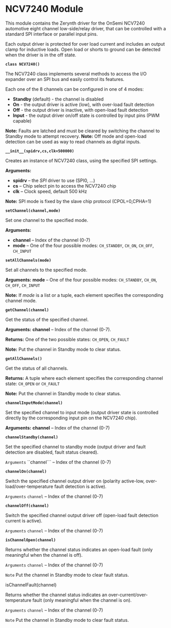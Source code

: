 # NCV7240 Module

This module contains the Zerynth driver for the OnSemi NCV7240 automotive eight channel low-side/relay driver, that can be controlled with a standard SPI interface or parallel input pins.

Each output driver is protected for over load current and includes an output clamp for inductive loads. Open load or shorts to ground can be detected when the driver is in the off state.


**`class NCV7240()`**

The NCV7240 class implements several methods to access the I/O expander over an SPI bus and easily control its features.

Each one of the 8 channels can be configured in one of 4 modes:

-	**Standby** (default) - the channel is disabled
-	**On** - the output driver is active (low), with over-load fault detection
-	**Off** - the output driver is inactive, with open-load fault detection
-	**Input** - the output driver on/off state is controlled by input pins (PWM capable)

**Note:** Faults are latched and must be cleared by switching the channel to Standby mode to attempt recovery.
**Note:** Off mode and open-load detection can be used as way to read channels as digital inputs.



**`__init__(spidrv,cs,clk=500000)`**

Creates an instance of NCV7240 class, using the specified SPI settings.

**Arguments:**

    
-	**spidrv** – the *SPI* driver to use (SPI0, …)
-	**cs** – Chip select pin to access the NCV7240 chip
-	**clk** – Clock speed, default 500 kHz

**Note:** SPI mode is fixed by the slave chip protocol (CPOL=0,CPHA=1)



**`setChannel(channel,mode)`**

Set one channel to the specified mode.


**Arguments:**

    
-	**channel** – Index of the channel (0-7)
-	**mode** – One of the four possible modes: `CH_STANDBY`, `CH_ON`, `CH_OFF`, `CH_INPUT`


**`setAllChannels(mode)`**

Set all channels to the specified mode.

**Arguments:**  **mode** – One of the four possible modes: `CH_STANDBY`, `CH_ON`, `CH_OFF`, `CH_INPUT`



**Note:** If *mode* is a list or a tuple, each element specifies the corresponding channel mode.



**`getChannel(channel)`**

Get the status of the specified channel.


**Arguments:** **channel** – Index of the channel (0-7).



**Returns:** One of the two possible states: `CH_OPEN`, `CH_FAULT`



**Note:** Put the channel in Standby mode to clear status.



**`getAllChannels()`**

Get the status of all channels.


**Returns:** A tuple where each element specifies the corresponding channel state: `CH_OPEN` or `CH_FAULT`



**Note:** Put the channel in Standby mode to clear status.



**`channelInputMode(channel)`**

Set the specified channel to input mode (output driver state is controlled directly by the corresponding input pin on the NCV7240 chip).

**Arguments:** **channel** – Index of the channel (0-7)



**`channelStandby(channel)`**

Set the specified channel to standby mode (output driver and fault detection are disabled, fault status cleared).


 ```Arguments``` ``channel``` – Index of the channel (0-7)



**`channelOn(channel)`**

Switch the specified channel output driver on (polarity active-low, over-load/over-temperature fault detection is active).


 ```Arguments``` ```channel``` – Index of the channel (0-7)


**`channelOff(channel)`**

Switch the specified channel output driver off (open-load fault detection current is active).

 ```Arguments``` ```channel``` – Index of the channel (0-7)


**`isChannelOpen(channel)`**

Returns whether the channel status indicates an open-load fault (only meaningful when the channel is off).

 ```Arguments``` ```channel``` – Index of the channel (0-7)


 ```Note```  Put the channel in Standby mode to clear fault status.


isChannelFault(channel)

Returns whether the channel status indicates an over-current/over-temperature fault (only meaningful when the channel is on).

 ```Arguments``` ```channel``` – Index of the channel (0-7)



 ```Note``` Put the channel in Standby mode to clear fault status.
<!--stackedit_data:
eyJoaXN0b3J5IjpbMTEwMzczNzUxMV19
-->